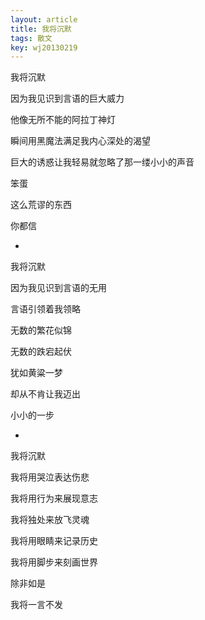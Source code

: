 ```yaml
---
layout: article
title: 我将沉默
tags: 散文
key: wj20130219
---
```


 我将沉默<!--more-->

因为我见识到言语的巨大威力

他像无所不能的阿拉丁神灯

瞬间用黑魔法满足我内心深处的渴望

巨大的诱惑让我轻易就忽略了那一缕小小的声音

笨蛋

这么荒谬的东西

你都信

*

我将沉默

因为我见识到言语的无用

言语引领着我领略

无数的繁花似锦

无数的跌宕起伏

犹如黄粱一梦

却从不肯让我迈出

小小的一步

*

我将沉默

我将用哭泣表达伤悲

我将用行为来展现意志

我将独处来放飞灵魂

我将用眼睛来记录历史

我将用脚步来刻画世界

除非如是

我将一言不发  